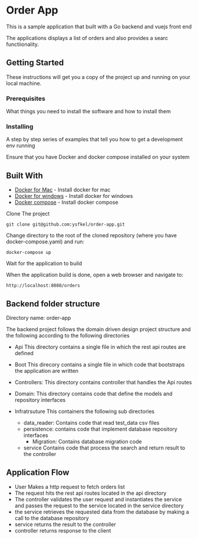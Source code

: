 # Order App

This is a sample application that built with a Go backend and vuejs front end 

The applications displays a list of orders and also provides a searc functiionality.


## Getting Started

These instructions will get you a copy of the project up and running on your local machine.

### Prerequisites

What things you need to install the software and how to install them
 
### Installing

A step by step series of examples that tell you how to get a development env running

Ensure that you have Docker and docker compose installed on your system

## Built With

* [Docker for Mac](https://docs.docker.com/docker-for-mac/install/) - Install docker for mac 
* [Docker for windows](https://docs.docker.com/docker-for-windows/install/) - Install docker for windows
* [Docker compose](https://docs.docker.com/compose/install/) - Install docker compose

Clone The project 

```
git clone git@github.com:ysfkel/order-app.git
```

Change directory to the root of the cloned repository (where you have docker-compose.yaml) and run:

```
docker-compose up
```

Wait for the application to build

When the application build is done, open a web browser and navigate to:

```
http://localhost:8080/orders
```
 
## Backend folder structure

Directory name: order-app

The backend project follows the domain driven design project structure and the following according 
to the following directories

* Api
   This directory contains a single file in which the rest api routes are defined

* Boot 
   This direcory contains a single file in which code that bootstraps the application are written

* Controllers:
   This directory contains controller that handles the Api routes

* Domain:
   This directory contains code that define the models and repository interfaces

* Infratrsuture
   This containers the following sub directories
     * data_reader: Contains code that read test_data csv files 
     * persistence: contains code that implement database repository interfaces 
        * Migration: Contains database migration code
     * service Contains code that process the search and return result to the controller

## Application Flow
   
* User Makes a http request to fetch orders list 
* The request hits the rest api routes located in the api directory 
* The controller validates the user request and instantiates the service and passes the request to the    service located in the service directory
* the service retrieves the requested data from the database by making a call to the database repository
* service returns the result to the controller 
* controller returns response to the client 


